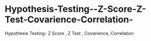 # Hypothesis-Testing--Z-Score-Z-Test-Covarience-Correlation-
Hypothesis Testing- Z Score , Z Test , Covarience, Correlation 
